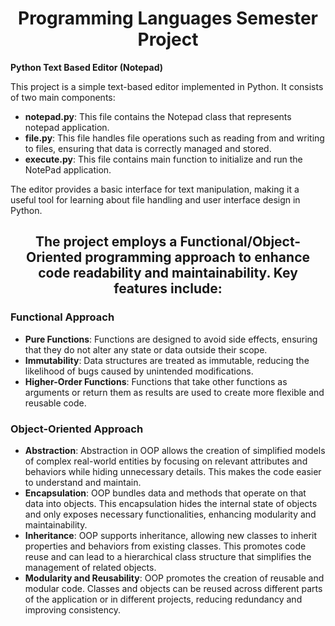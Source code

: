 <h1 align="center">Programming Languages Semester Project</h1> 

**Python Text Based Editor (Notepad)**

This project is a simple text-based editor implemented in Python. It consists of two main components:

- **notepad.py**: This file contains the Notepad class that represents notepad application.
- **file.py**: This file handles file operations such as reading from and writing to files, ensuring that data is correctly managed and stored.
- **execute.py**: This file contains main function to initialize and run the NotePad application.

The editor provides a basic interface for text manipulation, making it a useful tool for learning about file handling and user interface design in Python.
<br>

<h2 align="center"> The project employs a Functional/Object-Oriented programming approach to enhance code readability and maintainability. Key features include: </h2>

### Functional Approach

- **Pure Functions**: Functions are designed to avoid side effects, ensuring that they do not alter any state or data outside their scope.
- **Immutability**: Data structures are treated as immutable, reducing the likelihood of bugs caused by unintended modifications.
- **Higher-Order Functions**: Functions that take other functions as arguments or return them as results are used to create more flexible and reusable code.

### Object-Oriented Approach
- **Abstraction**: Abstraction in OOP allows the creation of simplified models of complex real-world entities by focusing on relevant attributes and behaviors while hiding unnecessary details. This makes the code easier to understand and maintain.
- **Encapsulation**: OOP bundles data and methods that operate on that data into objects. This encapsulation hides the internal state of objects and only exposes necessary functionalities, enhancing modularity and maintainability.
- **Inheritance**: OOP supports inheritance, allowing new classes to inherit properties and behaviors from existing classes. This promotes code reuse and can lead to a hierarchical class structure that simplifies the management of related objects.
- **Modularity and Reusability**: OOP promotes the creation of reusable and modular code. Classes and objects can be reused across different parts of the application or in different projects, reducing redundancy and improving consistency.

